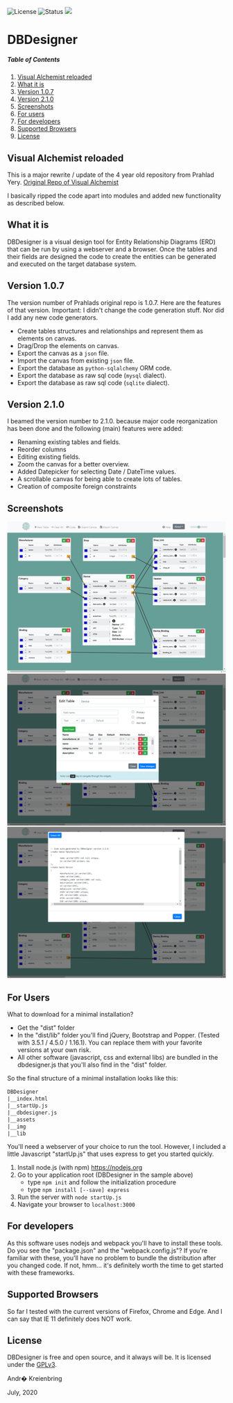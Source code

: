 ![License](https://img.shields.io/badge/license-GPL-blue.svg)
![Status](https://img.shields.io/badge/status-stable-brightgreen.svg)
[![](https://www.paypalobjects.com/en_US/i/btn/btn_donate_SM.gif)](https://www.paypal.com/cgi-bin/webscr?cmd=_s-xclick&hosted_button_id=8RBU2DYK9AT9Q&source=url)

# DBDesigner

##### Table of Contents

1. [Visual Alchemist reloaded](#visual-alchemist-reloaded)
2. [What it is](#what-it-is)
3. [Version 1.0.7](#version-107)
4. [Version 2.1.0](#version-210)
5. [Screenshots](#screenshots)
6. [For users](#for-users)
7. [For developers](#for-developers)
8. [Supported Browsers](#supported-browsers)
9. [License](#license)



## Visual Alchemist reloaded

This is a major rewrite / update of the 4 year old repository from Prahlad Yery.
[Original Repo of Visual Alchemist](https://github.com/prahladyeri/VisualAlchemist)

I basically ripped the code apart into modules and added new functionality as described below.

## What it is

DBDesigner is a visual design tool for Entity Relationship Diagrams (ERD) that can be run by using a webserver and a browser.
Once the tables and their fields are designed the code to create the entities can be generated and executed on the target database system.

## Version 1.0.7

The version number of Prahlads original repo is 1.0.7. Here are the features of that version. Important: I didn't change the code generation stuff. Nor did I add any new code generators. 

- Create tables structures and relationships and represent them as elements on canvas.
- Drag/Drop the elements on canvas.
- Export the canvas as a `json` file.
- Import the canvas from existing `json` file.
- Export the database as `python-sqlalchemy` ORM code.
- Export the database as raw sql code (`mysql` dialect).
- Export the database as raw sql code (`sqlite` dialect).

## Version 2.1.0

I beamed the version number to 2.1.0. because major code reorganization has been done and the following (main) features were added:

- Renaming existing tables and fields.
- Reorder columns
- Editing existing fields.
- Zoom the canvas for a better overview.
- Added Datepicker for selecting Date / DateTime values.
- A scrollable canvas for being able to create lots of tables.
- Creation of composite foreign constraints

## Screenshots

![Screenshot1](/screens/screen1.png)
![Screenshot2](/screens/screen2.png)
![Screenshot3](/screens/screen3.png)

## For Users

What to download for a minimal installation? 
* Get the "dist" folder
* In the "dist/lib" folder you'll find jQuery, Bootstrap and Popper. (Tested with 3.5.1 / 4.5.0 / 1.16.1). You can replace them with your favorite versions at your own risk.
* All other software (javascript, css and external libs) are bundled in the dbdesigner.js that you'll also find in the "dist" folder.

So the final structure of a minimal installation looks like this:
```
DBDesigner
|__index.html
|__startUp.js
|__dbdesigner.js
|__assets
|__img
|__lib
```  

You'll need a webserver of your choice to run the tool. However, I included a little Javascript "startUp.js" that uses express to get you started quickly.

1. Install node.js (with npm) https://nodejs.org
2. Go to your application root (DBDesigner in the sample above)
   - type `npm init` and follow the initialization procedure
   - type `npm install [--save] express`
3. Run the server with `node startUp.js`
4. Navigate your browser to `localhost:3000`

## For developers

As this software uses nodejs and webpack you'll have to install these tools. Do you see the "package.json" and the "webpack.config.js"?
If you're familiar with these, you'll have no problem to bundle the distribution after you changed code. 
If not, hmm... it's definitely worth the time to get started with these frameworks.

## Supported Browsers

So far I tested with the current versions of Firefox, Chrome and Edge. And I can say that IE 11 definitely does NOT work.

## License

DBDesigner is free and open source, and it always will be. It is licensed under the [GPLv3](https://opensource.org/licenses/GPL-3.0).

Andr� Kreienbring

July, 2020

